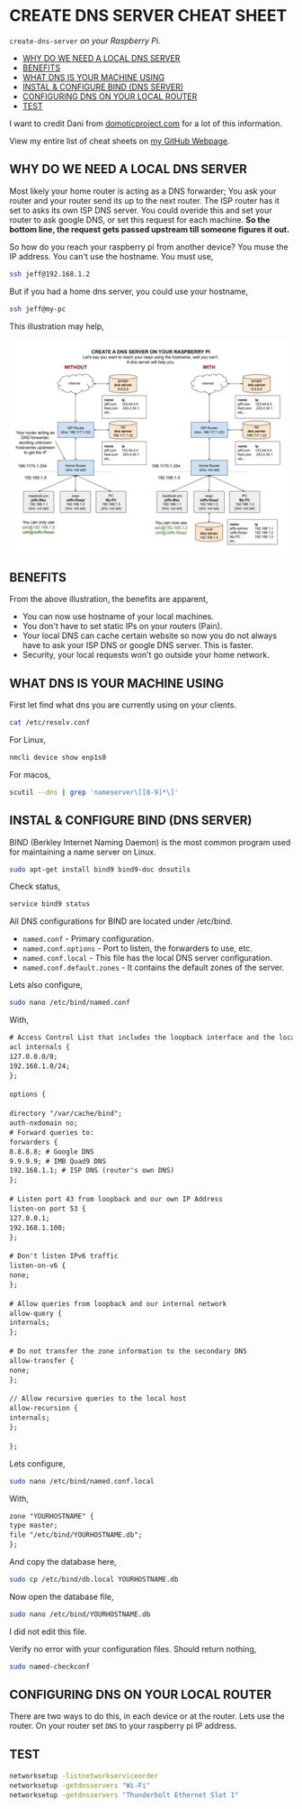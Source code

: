# CREATE DNS SERVER CHEAT SHEET

`create-dns-server` _on your Raspberry Pi._

* [WHY DO WE NEED A LOCAL DNS SERVER](https://github.com/JeffDeCola/my-cheat-sheets/tree/master/other/single-board-computers/raspberry-pi/create-dns-server#why-do-we-need-a-local-dns-server)
* [BENEFITS](https://github.com/JeffDeCola/my-cheat-sheets/tree/master/other/single-board-computers/raspberry-pi/create-dns-server#benefits)
* [WHAT DNS IS YOUR MACHINE USING](https://github.com/JeffDeCola/my-cheat-sheets/tree/master/other/single-board-computers/raspberry-pi/create-dns-server#what-dns-is-your-machine-using)
* [INSTAL & CONFIGURE BIND (DNS SERVER)](https://github.com/JeffDeCola/my-cheat-sheets/tree/master/other/single-board-computers/raspberry-pi/create-dns-server#instal--configure-bind-dns-server)
* [CONFIGURING DNS ON YOUR LOCAL ROUTER](https://github.com/JeffDeCola/my-cheat-sheets/tree/master/other/single-board-computers/raspberry-pi/create-dns-server#configuring-dhcp-on-your-local-router)
* [TEST](https://github.com/JeffDeCola/my-cheat-sheets/tree/master/other/single-board-computers/raspberry-pi/create-dns-server#test)

I want to credit Dani from
[domoticproject.com](https://domoticproject.com/configuring-dns-server-raspberry-pi/)
for a lot of this information.

View my entire list of cheat sheets on
[my GitHub Webpage](https://jeffdecola.github.io/my-cheat-sheets/).

## WHY DO WE NEED A LOCAL DNS SERVER

Most likely your home router is acting as a DNS forwarder;
You ask your router and your router send its up to the next router.
The ISP router has it set to asks its own ISP DNS server.
You could overide this and set your router to ask google DNS, or
set this request for each machine.
**So the bottom line, the request gets passed upstream till someone figures it out.**

So how do you reach your raspberry pi from another device?  You muse the IP address.
You can't use the hostname.  You must use,

```bash
ssh jeff@192.168.1.2
```

But if you had a home dns server, you could use your hostname,

```bash
ssh jeff@my-pc
```

This illustration may help,

![IMAGE - create-dns-server-on-your-raspberry-pi - IMAGE](../../../../docs/pics/create-dns-server-on-your-raspberry-pi.jpg)

## BENEFITS

From the above illustration, the benefits are apparent,

* You can now use hostname of your local machines.
* You don't have to set static IPs on your routers (Pain).
* Your local DNS can cache certain website so now you do not always have to ask
  your ISP DNS or google DNS server.  This is faster.
* Security, your local requests won't go outside your home network.

## WHAT DNS IS YOUR MACHINE USING

First let find what dns you are currently using on your clients.

```bash
cat /etc/resolv.conf
```

For Linux,

```bash
nmcli device show enp1s0

```

For macos,

```bash
scutil --dns | grep 'nameserver\[[0-9]*\]'
```

## INSTAL & CONFIGURE BIND (DNS SERVER)

BIND (Berkley Internet Naming Daemon) is the most common program
used for maintaining a name server on Linux.

```bash
sudo apt-get install bind9 bind9-doc dnsutils
```

Check status,

```bash
service bind9 status
```

All DNS configurations for BIND are located under /etc/bind.

* `named.conf` - Primary configuration.
* `named.conf.options` - Port to listen, the forwarders to use, etc.
* `named.conf.local` - This file has the local DNS server configuration.
* `named.conf.default.zones` - It contains the default zones of the server.

Lets also configure,

```bash
sudo nano /etc/bind/named.conf
```

With,

```txt
# Access Control List that includes the loopback interface and the local network
acl internals {
127.0.0.0/8;
192.168.1.0/24;
};

options {

directory "/var/cache/bind";
auth-nxdomain no;
# Forward queries to:
forwarders {
8.8.8.8; # Google DNS
9.9.9.9; # IMB Quad9 DNS
192.168.1.1; # ISP DNS (router's own DNS)
};

# Listen port 43 from loopback and our own IP Address
listen-on port 53 {
127.0.0.1;
192.168.1.100;
};

# Don't listen IPv6 traffic
listen-on-v6 {
none;
};

# Allow queries from loopback and our internal network
allow-query {
internals;
};

# Do not transfer the zone information to the secondary DNS
allow-transfer {
none;
};

// Allow recursive queries to the local host
allow-recursion {
internals;
};

};
```

Lets configure,

```bash
sudo nano /etc/bind/named.conf.local
```

With,

```txt
zone "YOURHOSTNAME" {
type master;
file "/etc/bind/YOURHOSTNAME.db";
};
```

And copy the database here,

```bash
sudo cp /etc/bind/db.local YOURHOSTNAME.db
```

Now open the database file,

```bash
sudo nano /etc/bind/YOURHOSTNAME.db
```

I did not edit this file.

Verify no error with your configuration files. Should return nothing,

```bash
sudo named-checkconf
```

## CONFIGURING DNS ON YOUR LOCAL ROUTER

There are two ways to do this, in each device or at the router.
Lets use the router. On your router set `DNS` to your raspberry pi
IP address.

## TEST

```bash
networksetup -listnetworkserviceorder
networksetup -getdnsservers "Wi-Fi"
networksetup -getdnsservers "Thunderbolt Ethernet Slot 1"
```
